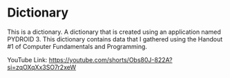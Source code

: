 # Dictionary
This is a dictionary. A dictionary that is created using an application named PYDROID 3. This dictionary contains data that I gathered using the Handout #1 of Computer Fundamentals and Programming.

YouTube Link: https://youtube.com/shorts/Obs80J-822A?si=zqOXqXx3SO7r2xeW
